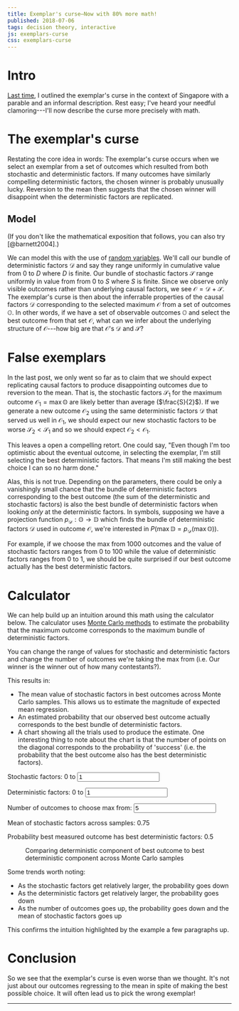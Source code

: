 ```yaml
---
title: Exemplar's curse—Now with 80% more math!
published: 2018-07-06
tags: decision theory, interactive
js: exemplars-curse
css: exemplars-curse
---
```


# Intro

[Last time](/posts/exemplars-curse-singapore/), I outlined the exemplar's curse in the context of Singapore with a parable and an informal description. Rest easy; I've heard your needful clamoring---I'll now describe the curse more precisely with math.

# The exemplar's curse

Restating the core idea in words: The exemplar's curse occurs when we select an exemplar from a set of outcomes which resulted from both stochastic and deterministic factors. If many outcomes have similarly compelling deterministic factors, the chosen winner is probably unusually lucky. Reversion to the mean then suggests that the chosen winner will disappoint when the deterministic factors are replicated.

## Model

(If you don't like the mathematical exposition that follows, you can also try [@barnett2004].)

We can model this with the use of [random variables](https://en.wikipedia.org/wiki/Random_variable). We'll call our bundle of deterministic factors $\mathcal{D}$ and say they range uniformly in cumulative value from $0$ to $D$ where $D$ is finite. Our bundle of stochastic factors $\mathcal{S}$ range uniformly in value from from $0$ to $S$ where $S$ is finite. Since we observe only visible outcomes rather than underlying causal factors, we see $\mathcal{O} = \mathcal{D} + \mathcal{S}$. The exemplar's curse is then about the inferrable properties of the causal factors $\mathcal{D}$ corresponding to the selected maximum $\mathcal{O}$ from a set of outcomes $\mathbb{O}$. In other words, if we have a set of observable outcomes $\mathbb{O}$ and select the best outcome from that set $\mathcal{O}$, what can we infer about the underlying structure of $\mathcal{O}$---how big are that $\mathcal{O}$'s $\mathcal{D}$ and $\mathcal{S}$?

# False exemplars

In the last post, we only went so far as to claim that we should expect replicating causal factors to produce disappointing outcomes due to reversion to the mean. That is, the stochastic factors $\mathcal{S}_1$ for the maximum outcome $\mathcal{O}_1 = \max \mathbb{O}$ are likely better than average ($\frac{S}{2}$). If we generate a new outcome $\mathcal{O}_2$ using the same deterministic factors $\mathcal{D}$ that served us well in $\mathcal{O}_1$, we should expect our new stochastic factors to be worse $\mathcal{S}_2 < \mathcal{S}_1$ and so we should expect $\mathcal{O}_2 < \mathcal{O}_1$.

This leaves a open a compelling retort. One could say, "Even though I'm too optimistic about the eventual outcome, in selecting the exemplar, I'm still selecting the best deterministic factors. That means I'm still making the best choice I can so no harm done."

Alas, this is not true. Depending on the parameters, there could be only a vanishingly small chance that the bundle of deterministic factors corresponding to the best outcome (the sum of the deterministic and stochastic factors) is also the best bundle of deterministic factors when looking *only* at the deterministic factors. In symbols, supposing we have a projection function $p_\mathcal{D} : \mathbb{O} \rightarrow \mathbb{D}$ which finds the bundle of deterministic factors $\mathcal{D}$ used in outcome $\mathcal{O}$, we're interested in $P(\max \mathbb{D} = p_\mathcal{D}(\max \mathbb{O}))$.

For example, if we choose the max from 1000 outcomes and the value of stochastic factors ranges from 0 to 100 while the value of deterministic factors ranges from 0 to 1, we should be quite surprised if our best outcome actually has the best deterministic factors.

# Calculator

We can help build up an intuition around this math using the calculator below. The calculator uses [Monte Carlo methods](https://en.wikipedia.org/wiki/Monte_Carlo_method) to estimate the probability that the maximum outcome corresponds to the maximum bundle of deterministic factors.

<!--more-->

You can change the range of values for stochastic and deterministic factors and change the number of outcomes we're taking the max from (i.e. Our winner is the winner out of how many contestants?).

This results in:

 - The mean value of stochastic factors in best outcomes across Monte Carlo samples. This allows us to estimate the magnitude of expected mean regression.
 - An estimated probability that our observed best outcome actually corresponds to the best bundle of deterministic factors.
 - A chart showing all the trials used to produce the estimate. One interesting thing to note about the chart is that the number of points on the diagonal corresponds to the probability of 'success' (i.e. the probability that the best outcome also has the best deterministic factors).

<form>
<p>Stochastic factors: 0 to <input id="stochastic-max" type="number" min="0" value="1" step="0.1" /></p>
<p>Deterministic factors: 0 to <input id="deterministic-max" type="number" min="0" value="1" step="0.1" /></p>
<p>Number of outcomes to choose max from: <input id="num-contestants" type="number" min="1" value="5" /></p>
</form>
<output>
<p>Mean of stochastic factors across samples: <span id="mean-stochastic">0.75</span></p>
<p>Probability best measured outcome has best deterministic factors: <span id="prob-max">0.5</span></p>
<figure>
<figcaption>Comparing deterministic component of best outcome to best deterministic component across Monte Carlo samples</figcaption>
<div id="combined-chart"></div>
</figure>
</output>

Some trends worth noting:

- As the stochastic factors get relatively larger, the probability goes down
- As the deterministic factors get relatively larger, the probability goes down
- As the number of outcomes goes up, the probability goes down and the mean of stochastic factors goes up

This confirms the intuition highlighted by the example a few paragraphs up.

# Conclusion

So we see that the exemplar's curse is even worse than we thought. It's not just about our outcomes regressing to the mean in spite of making the best possible choice. It will often lead us to pick the wrong exemplar!

<hr class="references">
